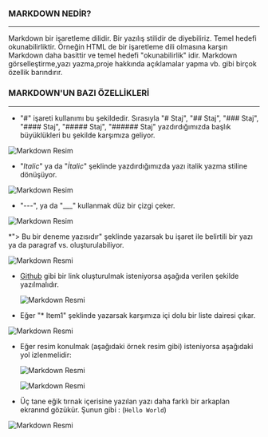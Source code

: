 ### MARKDOWN NEDİR?
---
Markdown bir işaretleme dilidir. Bir yazılış stilidir de diyebiliriz. Temel hedefi okunabilirliktir. Örneğin HTML de bir işaretleme dili olmasına karşın Markdown daha basittir ve temel hedefi "okunabilirlik" idir. Markdown görselleştirme,yazı yazma,proje hakkında açıklamalar yapma vb. gibi birçok özellik barındırır.

### MARKDOWN'UN BAZI ÖZELLİKLERİ
---
* "#" işareti kullanımı bu şekildedir. Sırasıyla "# Staj", "## Staj", "### Staj", "#### Staj", "##### Staj", "###### Staj" yazdırdığımızda başlık büyüklükleri bu şekilde karşımıza geliyor.

![Markdown Resim](https://user-images.githubusercontent.com/77548130/131886124-38427ba0-40ac-4a54-84ca-3d541704658d.JPG)

* "*Italic*" ya da "_İtalic_" şeklinde yazdırdığımızda yazı italik yazma stiline dönüşüyor.

![Markdown Resim](https://user-images.githubusercontent.com/77548130/131887824-038df89a-0faf-4a09-b3e2-062f1692f849.JPG)

* "---", ya da "___" kullanmak düz bir çizgi çeker.

![Markdown Resim](https://user-images.githubusercontent.com/77548130/131894032-314d437b-0342-40b1-84d5-64029c47d49d.JPG)

*"> Bu bir deneme yazısıdır" şeklinde yazarsak bu işaret ile belirtili bir yazı ya da paragraf vs. oluşturulabiliyor.

![Markdown Resmi](https://user-images.githubusercontent.com/77548130/131894414-ee33198b-5080-4363-89c1-b5b98f14ba2e.JPG)     

* [Github](https://github.com/BerreYesilyurt?tab=repositories) gibi bir link oluşturulmak isteniyorsa aşağıda verilen şekilde yazılmalıdır.

  ![Markdown Resmi](https://user-images.githubusercontent.com/77548130/131895946-ec6eefb7-6a84-4a3f-9778-c69b61c85cff.JPG)
  
 * Eğer "* Item1" şeklinde yazarsak karşımıza içi dolu bir liste dairesi çıkar.

![Markdown Resmi](https://user-images.githubusercontent.com/77548130/131896433-6503c335-4684-4033-b682-e998ea34b0de.JPG)

* Eğer resim konulmak (aşağıdaki örnek resim gibi) isteniyorsa aşağıdaki yol izlenmelidir:

  ![Markdown Resmi](https://user-images.githubusercontent.com/77548130/131897227-a7e9deb8-0011-4fd7-95d5-fbe0f919d575.JPG)

  ![Markdown Resmi](https://user-images.githubusercontent.com/77548130/131897042-fde851b2-d13a-4352-8838-32e487c18ddf.jpg)
  
  
 * Üç tane eğik tırnak içerisine yazılan yazı daha farklı bir arkaplan ekranınd gözükür. Şunun gibi : (``` Hello World ```)
 
 
  ![Markdown Resmi](https://user-images.githubusercontent.com/77548130/131898617-80d672eb-56ca-45f2-abd3-103d02935a18.JPG)
  
  









